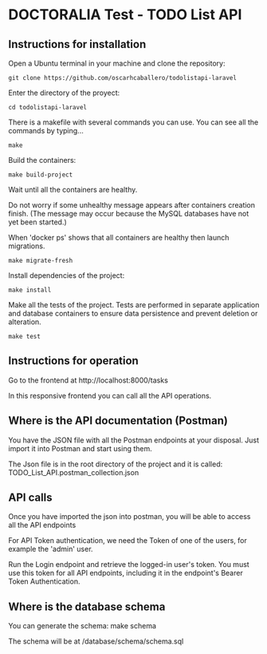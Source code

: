 # DOCTORALIA Test - TODO List API 

## Instructions for installation
Open a Ubuntu terminal in your machine and clone the repository:

    git clone https://github.com/oscarhcaballero/todolistapi-laravel

Enter the directory of the proyect:

    cd todolistapi-laravel

There is a makefile with several commands you can use.
You can see all the commands by typing... 

    make

Build the containers:
    
    make build-project

Wait until all the containers are healthy. 

Do not worry if some unhealthy message appears after containers creation finish. 
(The message may occur because the MySQL databases have not yet been started.)

When 'docker ps' shows that all containers are healthy
then launch migrations.

    make migrate-fresh   


Install dependencies of the project:

    make install


Make all the tests of the project.
Tests are performed in separate application and database containers to ensure data persistence and prevent deletion or alteration.

    make test


## Instructions for operation
    
Go to the frontend at  http://localhost:8000/tasks

In this responsive frontend you can call all the API operations.



## Where is the API documentation (Postman)
You have the JSON file with all the Postman endpoints at your disposal. Just import it into Postman and start using them.

The Json file is in the root directory of the project and it is called:
    TODO_List_API.postman_collection.json



## API calls
Once you have imported the json into postman, you will be able to access all the API endpoints

For API Token authentication, we need the Token of one of the users, for example the 'admin' user.

Run the Login endpoint and retrieve the logged-in user's token.
You must use this token for all API endpoints, including it in the endpoint's Bearer Token Authentication.



## Where is the database schema
You can generate the schema: make schema

The schema will be at /database/schema/schema.sql